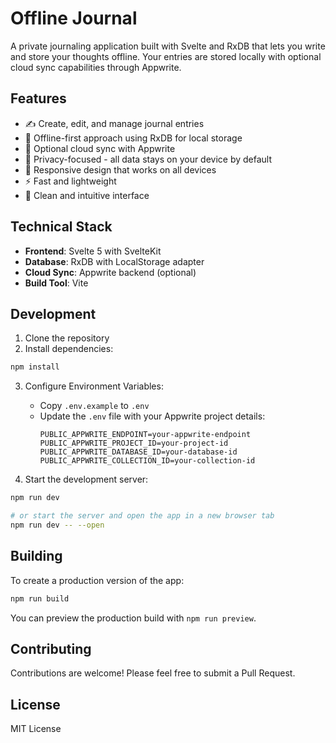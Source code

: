 # Offline Journal

A private journaling application built with Svelte and RxDB that lets you write and store your thoughts offline. Your entries are stored locally with optional cloud sync capabilities through Appwrite.

## Features

- ✍️ Create, edit, and manage journal entries
- 💾 Offline-first approach using RxDB for local storage
- 🔄 Optional cloud sync with Appwrite
- 🔐 Privacy-focused - all data stays on your device by default
- 📱 Responsive design that works on all devices
- ⚡ Fast and lightweight
- 🎯 Clean and intuitive interface

## Technical Stack

- **Frontend**: Svelte 5 with SvelteKit
- **Database**: RxDB with LocalStorage adapter
- **Cloud Sync**: Appwrite backend (optional)
- **Build Tool**: Vite

## Development

1. Clone the repository
2. Install dependencies:

```bash
npm install
```

3. Configure Environment Variables:

   - Copy `.env.example` to `.env`
   - Update the `.env` file with your Appwrite project details:
     ```
     PUBLIC_APPWRITE_ENDPOINT=your-appwrite-endpoint
     PUBLIC_APPWRITE_PROJECT_ID=your-project-id
     PUBLIC_APPWRITE_DATABASE_ID=your-database-id
     PUBLIC_APPWRITE_COLLECTION_ID=your-collection-id
     ```

4. Start the development server:

```bash
npm run dev

# or start the server and open the app in a new browser tab
npm run dev -- --open
```

## Building

To create a production version of the app:

```bash
npm run build
```

You can preview the production build with `npm run preview`.

## Contributing

Contributions are welcome! Please feel free to submit a Pull Request.

## License

MIT License
